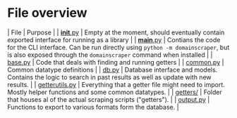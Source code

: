 # File overview

| File                             | Purpose                                                                                                                                                              |
| [__init__.py](__init__.py)       | Empty at the moment, should eventually contain exported interface for running as a library                                                                           |
| [__main__.py](__main__.py)       | Contians the code for the CLI interface. Can be run directly using `python -m domainscraper`, but is also exposed through the `domainscraper` command when installed |
| [base.py](base.py)               | Code that deals with finding and running getters                                                                                                                     |
| [common.py](common.py)           | Common datatype definitions                                                                                                                                          |
| [db.py](db.py)                   | Database interface and models. Contains the logic to search in past results as well as update with new results.                                                      |
| [getterutils.py](getterutils.py) | Everything that a getter file might need to import. Mostly helper functions and some common datatypes.                                                               |
| [getters/](getters/)             | Folder that houses al of the actual scraping scripts ("getters").                                                                                                    |
| [output.py](output.py)           | Functions to export to various formats form the database.                                                                                                            |
